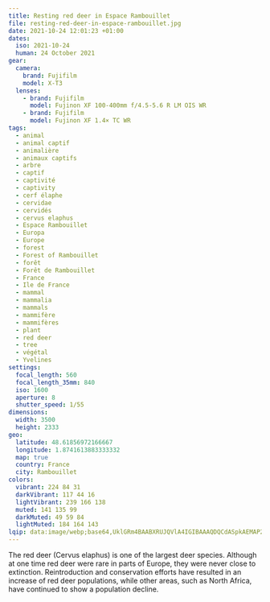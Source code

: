 ```yaml
---
title: Resting red deer in Espace Rambouillet
file: resting-red-deer-in-espace-rambouillet.jpg
date: 2021-10-24 12:01:23 +01:00
dates:
  iso: 2021-10-24
  human: 24 October 2021
gear:
  camera:
    brand: Fujifilm
    model: X-T3
  lenses:
    - brand: Fujifilm
      model: Fujinon XF 100-400mm f/4.5-5.6 R LM OIS WR
    - brand: Fujifilm
      model: Fujinon XF 1.4× TC WR
tags:
  - animal
  - animal captif
  - animalière
  - animaux captifs
  - arbre
  - captif
  - captivité
  - captivity
  - cerf élaphe
  - cervidae
  - cervidés
  - cervus elaphus
  - Espace Rambouillet
  - Europa
  - Europe
  - forest
  - Forest of Rambouillet
  - forêt
  - Forêt de Rambouillet
  - France
  - Ile de France
  - mammal
  - mammalia
  - mammals
  - mammifère
  - mammifères
  - plant
  - red deer
  - tree
  - végétal
  - Yvelines
settings:
  focal_length: 560
  focal_length_35mm: 840
  iso: 1600
  aperture: 8
  shutter_speed: 1/55
dimensions:
  width: 3500
  height: 2333
geo:
  latitude: 48.61856972166667
  longitude: 1.8741613883333332
  map: true
  country: France
  city: Rambouillet
colors:
  vibrant: 224 84 31
  darkVibrant: 117 44 16
  lightVibrant: 239 166 138
  muted: 141 135 99
  darkMuted: 49 59 84
  lightMuted: 184 164 143
lqip: data:image/webp;base64,UklGRm4BAABXRUJQVlA4IGIBAAAQDQCdASpkAEMAP2mgy1izrCojsHY8OnAtCWUA0BhXSS9RCPNp6Kp5vu3OgvtifB5KFi/CL/IFEpob4vx89OEhdABNI5nvr7OzVAfYMTH9D8KopZJBu9PWrS8WJUN4fHQcmPgkkhud75rNDWmh/XNcAAD+4zmqt7lBd+6jr6dfT+OFN5qClwcCs7fmaiXsD/Tg5NKWtQyFSLEcil7EzBvmXtkM9+yMcy+r/Fel5vvEqQUzezx8oGAl/ZfghImTcWQOoJaND5TZ8qN6nk+ox74XB52TtY1f9wILz6plZTar/+Fa2QvN2h67lQv9+MW7eCChliOcsbsUp/olsl/4aawSz4cv4BnDjdYz7P8/92FpCpmqmpfI0BDcvuGhfVJeGSnjoX1tpV7kBhh4Q8l9baezsgMp1hTgs0t9uhfY7jAUC4myZTKoDKIZRhmCQa3I/HRMV7CT45g+qXM2cXL3o9r8QAA=
---
```


The red deer (Cervus elaphus) is one of the largest deer species. Although at one time red deer were rare in parts of Europe, they were never close to extinction. Reintroduction and conservation efforts have resulted in an increase of red deer populations, while other areas, such as North Africa, have continued to show a population decline.
